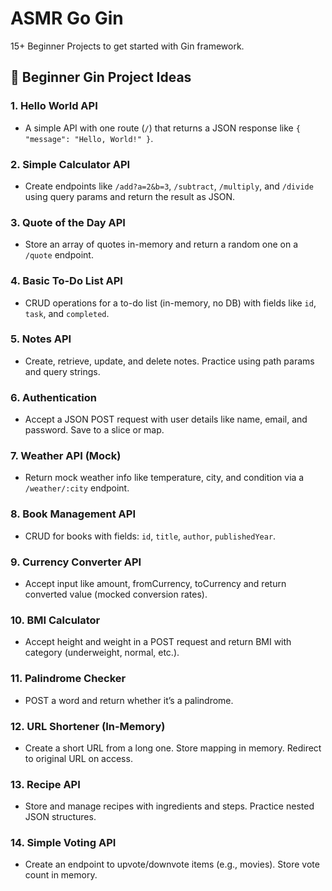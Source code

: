 # ASMR Go Gin

15+ Beginner Projects to get started with Gin framework.


## 🧪 Beginner Gin Project Ideas

### 1. **Hello World API**

* A simple API with one route (`/`) that returns a JSON response like `{ "message": "Hello, World!" }`.

### 2. **Simple Calculator API**

* Create endpoints like `/add?a=2&b=3`, `/subtract`, `/multiply`, and `/divide` using query params and return the result as JSON.

### 3. **Quote of the Day API**

* Store an array of quotes in-memory and return a random one on a `/quote` endpoint.

### 4. **Basic To-Do List API**

* CRUD operations for a to-do list (in-memory, no DB) with fields like `id`, `task`, and `completed`.

### 5. **Notes API**

* Create, retrieve, update, and delete notes. Practice using path params and query strings.

### 6. **Authentication**

* Accept a JSON POST request with user details like name, email, and password. Save to a slice or map.

### 7. **Weather API (Mock)**

* Return mock weather info like temperature, city, and condition via a `/weather/:city` endpoint.

### 8. **Book Management API**

* CRUD for books with fields: `id`, `title`, `author`, `publishedYear`.

### 9. **Currency Converter API**

* Accept input like amount, fromCurrency, toCurrency and return converted value (mocked conversion rates).

### 10. **BMI Calculator**

* Accept height and weight in a POST request and return BMI with category (underweight, normal, etc.).

### 11. **Palindrome Checker**

* POST a word and return whether it’s a palindrome.

### 12. **URL Shortener (In-Memory)**

* Create a short URL from a long one. Store mapping in memory. Redirect to original URL on access.

### 13. **Recipe API**

* Store and manage recipes with ingredients and steps. Practice nested JSON structures.

### 14. **Simple Voting API**

* Create an endpoint to upvote/downvote items (e.g., movies). Store vote count in memory.
